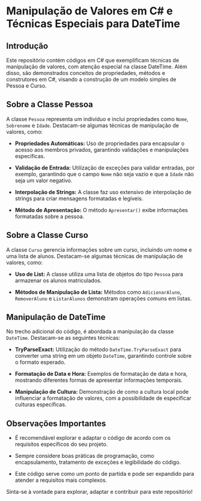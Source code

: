 # Manipulação de Valores em C# e Técnicas Especiais para DateTime

## Introdução

Este repositório contém códigos em C# que exemplificam técnicas de manipulação de valores, com atenção especial na classe DateTime. Além disso, são demonstrados conceitos de propriedades, métodos e construtores em C#, visando a construção de um modelo simples de Pessoa e Curso.

## Sobre a Classe Pessoa

A classe `Pessoa` representa um indivíduo e inclui propriedades como `Nome`, `Sobrenome` e `Idade`. Destacam-se algumas técnicas de manipulação de valores, como:

- **Propriedades Automáticas:** Uso de propriedades para encapsular o acesso aos membros privados, garantindo validações e manipulações específicas.

- **Validação de Entrada:** Utilização de exceções para validar entradas, por exemplo, garantindo que o campo `Nome` não seja vazio e que a `Idade` não seja um valor negativo.

- **Interpolação de Strings:** A classe faz uso extensivo de interpolação de strings para criar mensagens formatadas e legíveis.

- **Método de Apresentação:** O método `Apresentar()` exibe informações formatadas sobre a pessoa.

## Sobre a Classe Curso

A classe `Curso` gerencia informações sobre um curso, incluindo um nome e uma lista de alunos. Destacam-se algumas técnicas de manipulação de valores, como:

- **Uso de List:** A classe utiliza uma lista de objetos do tipo `Pessoa` para armazenar os alunos matriculados.

- **Métodos de Manipulação de Lista:** Métodos como `AdicionarAluno`, `RemoverAluno` e `ListarAlunos` demonstram operações comuns em listas.

## Manipulação de DateTime

No trecho adicional do código, é abordada a manipulação da classe `DateTime`. Destacam-se as seguintes técnicas:

- **TryParseExact:** Utilização do método `DateTime.TryParseExact` para converter uma string em um objeto `DateTime`, garantindo controle sobre o formato esperado.

- **Formatação de Data e Hora:** Exemplos de formatação de data e hora, mostrando diferentes formas de apresentar informações temporais.

- **Manipulação de Cultura:** Demonstração de como a cultura local pode influenciar a formatação de valores, com a possibilidade de especificar culturas específicas.

## Observações Importantes

- É recomendável explorar e adaptar o código de acordo com os requisitos específicos do seu projeto.
  
- Sempre considere boas práticas de programação, como encapsulamento, tratamento de exceções e legibilidade do código.

- Este código serve como um ponto de partida e pode ser expandido para atender a requisitos mais complexos.

Sinta-se à vontade para explorar, adaptar e contribuir para este repositório!
